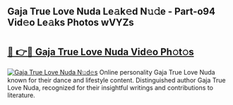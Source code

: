 ## Gaja True Love Nuda Le𝚊k𝚎d N𝚞𝚍e - Part-o94 Vid𝚎o Le𝚊ks Photos wVYZs

# <h2><a href="http://fbbx01.evod.top/?m=Gaja+True+Love+Nuda">🔗 👉🔴 Gaja True Love Nuda Vid𝚎o Ph𝚘t𝚘s</a></h2>

[![Gaja True Love Nuda N𝚞d𝚎s](https://i.imgur.com/8V9OHl7.gif)](http://fbbx01.evod.top/?m=Gaja+True+Love+Nuda)
Online personality Gaja True Love Nuda known for their dance and lifestyle content. Distinguished author Gaja True Love Nuda, recognized for their insightful writings and contributions to literature. 
